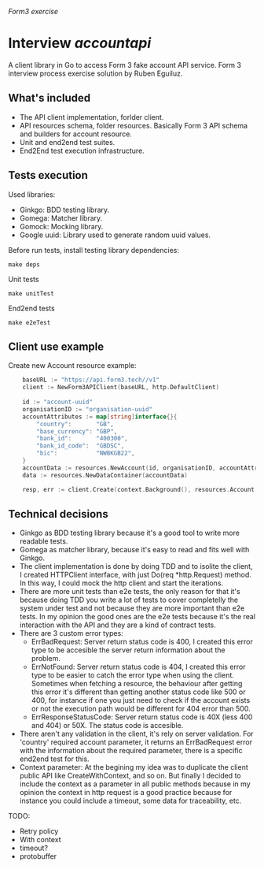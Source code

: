 *Form3 exercise*
# Interview *accountapi*

 A client library in Go to access Form 3 fake account API service. Form 3 interview process exercise solution by Ruben Eguiluz.

## What's included

- The API client implementation, forlder client. 
- API resources schema, folder resources. Basically Form 3 API schema and builders for account resource.
- Unit and end2end test suites.
- End2End test execution infrastructure.

## Tests execution

Used libraries:

- Ginkgo: BDD testing library.
- Gomega: Matcher library.
- Gomock: Mocking library.
- Google uuid: Library used to generate random uuid values.

Before run tests, install testing library dependencies:
```
make deps 
```
Unit tests
```
make unitTest
```
End2end tests
```
make e2eTest
```

## Client use example

Create new Account resource example:

```go
    baseURL := "https://api.form3.tech//v1"
    client := NewForm3APIClient(baseURL, http.DefaultClient)
    
    id := "account-uuid"
    organisationID := "organisation-uuid"
    accountAttributes := map[string]interface{}{
		"country":       "GB",
		"base_currency": "GBP",
		"bank_id":       "400300",
		"bank_id_code":  "GBDSC",
		"bic":           "NWBKGB22",
	}
    accountData := resources.NewAccount(id, organisationID, accountAttributes)
    data := resources.NewDataContainer(accountData)

    resp, err := client.Create(context.Background(), resources.Account, data)
```
## Technical decisions

- Ginkgo as BDD testing library because it's a good tool to write more readable tests.
- Gomega as matcher library, because it's easy to read and fits well with Ginkgo.
- The client implementation is done by doing TDD and to isolite the client, I created HTTPClient interface, with just Do(req *http.Request) method. In this way, I could mock the http client and start the iterations.
- There are more unit tests than e2e tests, the only reason for that it's because doing TDD you write a lot of tests to cover completelly the system under test and not because they are more important than e2e tests. In my opinion the good ones are the e2e tests because it's the real interaction with the API and they are a kind of contract tests.
- There are 3 custom error types:
  - ErrBadRequest: Server return status code is 400, I created this error type to be accesible the server return information about the problem.
  - ErrNotFound: Server return status code is 404, I created this error type to be easier to catch the error type when using the client. Sometimes when fetching a resource, the behaviour after getting this error it's different than getting another status code like 500 or 400, for instance if one you just need to check if the account exists or not the execution path would be different for 404 error than 500.
  - ErrResponseStatusCode: Server return status code is 40X (less 400 and 404) or 50X. The status code is accesible.
- There aren't any validation in the client, it's rely on server validation. For 'country' required account parameter, it returns an ErrBadRequest error with the information about the required parameter, there is a specific end2end test for this.
- Context parameter: At the begining my idea was to duplicate the client public API like CreateWithContext, and so on. But finally I decided to include the context as a parameter in all public methods because in my opinion the context in http request is a good practice because for instance you could include a timeout, some data for traceability, etc.


TODO:

* Retry policy
* With context
* timeout?
* protobuffer
